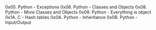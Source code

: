 0x05. Python - Exceptions
0x06. Python - Classes and Objects
0x08. Python - More Classes and Objects
0x09. Python - Everything is object
0x1A. C - Hash tables
0x0A. Python - Inheritance
0x0B. Python - Input/Output
